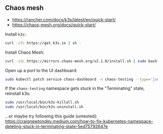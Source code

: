 


## Chaos mesh

- https://rancher.com/docs/k3s/latest/en/quick-start/
- https://chaos-mesh.org/docs/quick-start/


Install `k3s`:
```sh
curl -sfL https://get.k3s.io | sh -
```

Install Chaos Mesh:
```sh
curl -sSL https://mirrors.chaos-mesh.org/v2.1.0/install.sh | sudo bash -s -- --k3s
```

Open up a port to the UI dashboard:
```sh
sudo kubectl patch service chaos-dashboard -n chaos-testing --type='json' --patch='[{"op": "replace", "path": "/spec/ports/0/nodePort", "value":31111}]'
```


If the `chaos-testing` namespace gets stuck in the "Terminating" state, reinstall k3s:
```sh
sudo /usr/local/bin/k3s-killall.sh
sudo /usr/local/bin/k3s-uninstall.sh
```

...or maybe try following this guide (untested): https://craignewtondev.medium.com/how-to-fix-kubernetes-namespace-deleting-stuck-in-terminating-state-5ed75792647e